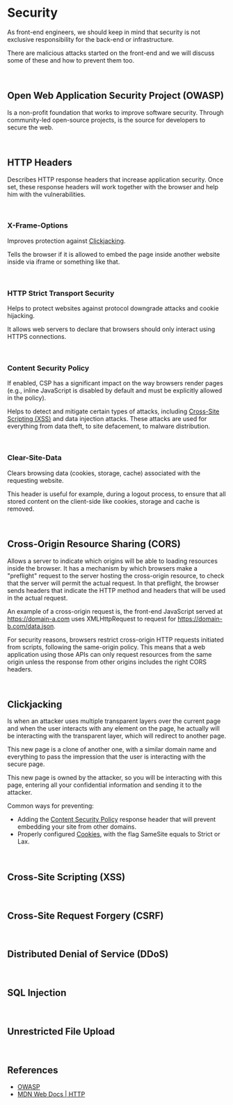 # Security

As front-end engineers, we should keep in mind that security is not exclusive responsibility for the back-end or infrastructure.

There are malicious attacks started on the front-end and we will discuss some of these and how to prevent them too.

<br>

## Open Web Application Security Project (OWASP)

Is a non-profit foundation that works to improve software security. Through community-led open-source projects, is the source for developers to secure the web.

<br>

## HTTP Headers

Describes HTTP response headers that increase application security. Once set, these response headers will work together with the browser and help him with the vulnerabilities.

<br>

### X-Frame-Options

Improves protection against [Clickjacking](#clickjacking).

Tells the browser if it is allowed to embed the page inside another website inside via iframe or something like that.

<br>

### HTTP Strict Transport Security

Helps to protect websites against protocol downgrade attacks and cookie hijacking.

It allows web servers to declare that browsers should only interact using HTTPS connections.

<br>

### Content Security Policy

If enabled, CSP has a significant impact on the way browsers render pages (e.g., inline JavaScript is disabled by default and must be explicitly allowed in the policy).

Helps to detect and mitigate certain types of attacks, including [Cross-Site Scripting (XSS)](#cross-site-scripting-xss) and data injection attacks. These attacks are used for everything from data theft, to site defacement, to malware distribution.

<br>

### Clear-Site-Data

Clears browsing data (cookies, storage, cache) associated with the requesting website.

This header is useful for example, during a logout process, to ensure that all stored content on the client-side like cookies, storage and cache is removed.

<br>

## Cross-Origin Resource Sharing (CORS)

Allows a server to indicate which origins will be able to loading resources inside the browser. It has a mechanism by which browsers make a "preflight" request to the server hosting the cross-origin resource, to check that the server will permit the actual request. In that preflight, the browser sends headers that indicate the HTTP method and headers that will be used in the actual request.

An example of a cross-origin request is, the front-end JavaScript served at https://domain-a.com uses XMLHttpRequest to request for https://domain-b.com/data.json.

For security reasons, browsers restrict cross-origin HTTP requests initiated from scripts, following the same-origin policy. This means that a web application using those APIs can only request resources from the same origin unless the response from other origins includes the right CORS headers.

<br>

## Clickjacking

Is when an attacker uses multiple transparent layers over the current page and when the user interacts with any element on the page, he actually will be interacting with the transparent layer, which will redirect to another page.

This new page is a clone of another one, with a similar domain name and everything to pass the impression that the user is interacting with the secure page.

This new page is owned by the attacker, so you will be interacting with this page, entering all your confidential information and sending it to the attacker.

Common ways for preventing:

- Adding the [Content Security Policy](#content-security-policy) response header that will prevent embedding your site from other domains.
- Properly configured [Cookies](../localstorage-sessionstorage-cookies/README.md#cookies), with the flag SameSite equals to Strict or Lax.

<br>

## Cross-Site Scripting (XSS)

<br>

## Cross-Site Request Forgery (CSRF)

<br>

## Distributed Denial of Service (DDoS)

<br>

## SQL Injection

<br>

## Unrestricted File Upload

<br>

## References

- [OWASP](https://owasp.org/)
- [MDN Web Docs | HTTP](https://developer.mozilla.org/en-US/docs/Web/HTTP)
